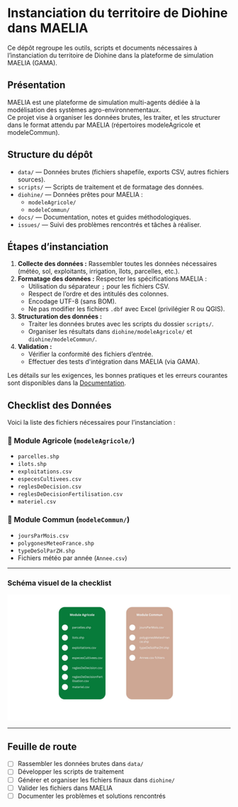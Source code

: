 # Instanciation du territoire de Diohine dans MAELIA

Ce dépôt regroupe les outils, scripts et documents nécessaires à l’instanciation du territoire de Diohine dans la plateforme de simulation MAELIA (GAMA).

## Présentation

MAELIA est une plateforme de simulation multi-agents dédiée à la modélisation des systèmes agro-environnementaux.  
Ce projet vise à organiser les données brutes, les traiter, et les structurer dans le format attendu par MAELIA (répertoires modeleAgricole et modeleCommun).

## Structure du dépôt

- `data/` — Données brutes (fichiers shapefile, exports CSV, autres fichiers sources).
- `scripts/` — Scripts de traitement et de formatage des données.
- `diohine/` — Données prêtes pour MAELIA :
  - `modeleAgricole/`
  - `modeleCommun/`
- `docs/` — Documentation, notes et guides méthodologiques.
- `issues/` — Suivi des problèmes rencontrés et tâches à réaliser.

## Étapes d’instanciation

1. **Collecte des données :** Rassembler toutes les données nécessaires (météo, sol, exploitants, irrigation, îlots, parcelles, etc.).
2. **Formatage des données :** Respecter les spécifications MAELIA :
   - Utilisation du séparateur `;` pour les fichiers CSV.
   - Respect de l’ordre et des intitulés des colonnes.
   - Encodage UTF-8 (sans BOM).
   - Ne pas modifier les fichiers `.dbf` avec Excel (privilégier R ou QGIS).
3. **Structuration des données :**
   - Traiter les données brutes avec les scripts du dossier `scripts/`.
   - Organiser les résultats dans `diohine/modeleAgricole/` et `diohine/modeleCommun/`.
4. **Validation :**
   - Vérifier la conformité des fichiers d’entrée.
   - Effectuer des tests d'intégration dans MAELIA (via GAMA).

Les détails sur les exigences, les bonnes pratiques et les erreurs courantes sont disponibles dans la [Documentation](docs/).

## Checklist des Données

Voici la liste des fichiers nécessaires pour l’instanciation :

### 📂 Module Agricole (`modeleAgricole/`)

- `parcelles.shp`
- `ilots.shp`
- `exploitations.csv`
- `especesCultivees.csv`
- `reglesDeDecision.csv`
- `reglesDeDecisionFertilisation.csv`
- `materiel.csv`

### 📂 Module Commun (`modeleCommun/`)

- `joursParMois.csv`
- `polygonesMeteoFrance.shp`
- `typeDeSolParZH.shp`
- Fichiers météo par année (`Annee.csv`)

---

### Schéma visuel de la checklist

![Checklist des Données](docs/MAELIA_Data_Checklist.jpg)

---

## Feuille de route

- [ ] Rassembler les données brutes dans `data/`
- [ ] Développer les scripts de traitement
- [ ] Générer et organiser les fichiers finaux dans `diohine/`
- [ ] Valider les fichiers dans MAELIA
- [ ] Documenter les problèmes et solutions rencontrés